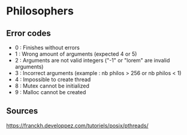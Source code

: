 # Philosophers

## Error codes 

- 0 : Finishes without errors
- 1 : Wrong amount of arguments (expected 4 or 5)
- 2 : Arguments are not valid integers ("-1" or "lorem" are invalid arguments)
- 3 : Incorrect arguments (example : nb philos > 256 or nb philos < 1)
- 4 : Impossible to create thread
- 8 : Mutex cannot be initialized
- 9 : Malloc cannot be created

## Sources 

https://franckh.developpez.com/tutoriels/posix/pthreads/
